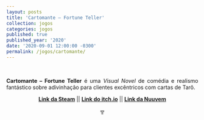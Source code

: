 ```yaml
---
layout: posts
title: 'Cartomante – Fortune Teller'
collection: jogos
categories: jogos
published: true
published_year: '2020'
date: '2020-09-01 12:00:00 -0300'
permalink: /jogos/cartomante/
---
```



<div style="text-align:justify">
<p>⠀</p>
<p> <b>Cartomante – Fortune Teller</b> é uma <i>Visual Novel</i> de comédia e realismo fantástico sobre adivinhação para clientes excêntricos com cartas de Tarô.</p>
<p style="text-align:center"> <b> <a href= "https://store.steampowered.com/app/1361760/Cartomante/"> Link da Steam</a></b> || <b><a href= "https://garoa.itch.io/cartomante">Link do itch.io</a></b> || <b><a href= "https://www.nuuvem.com/br-pt/item/cartomante">Link da Nuuvem</a></b></p>
<p></p>
<p style="text-align:center"> ╦ </p>
